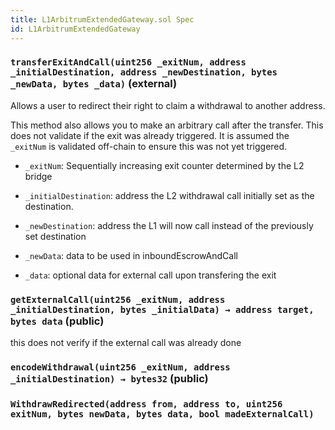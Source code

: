 ```yaml
---
title: L1ArbitrumExtendedGateway.sol Spec
id: L1ArbitrumExtendedGateway
---
```


### `transferExitAndCall(uint256 _exitNum, address _initialDestination, address _newDestination, bytes _newData, bytes _data)` (external)

Allows a user to redirect their right to claim a withdrawal to another address.

This method also allows you to make an arbitrary call after the transfer.
This does not validate if the exit was already triggered. It is assumed the `_exitNum` is
validated off-chain to ensure this was not yet triggered.

- `_exitNum`: Sequentially increasing exit counter determined by the L2 bridge

- `_initialDestination`: address the L2 withdrawal call initially set as the destination.

- `_newDestination`: address the L1 will now call instead of the previously set destination

- `_newData`: data to be used in inboundEscrowAndCall

- `_data`: optional data for external call upon transfering the exit

### `getExternalCall(uint256 _exitNum, address _initialDestination, bytes _initialData) → address target, bytes data` (public)

this does not verify if the external call was already done

### `encodeWithdrawal(uint256 _exitNum, address _initialDestination) → bytes32` (public)

### `WithdrawRedirected(address from, address to, uint256 exitNum, bytes newData, bytes data, bool madeExternalCall)`
